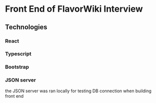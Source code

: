 # Front End of FlavorWiki Interview

## Technologies

### React

### Typescript

### Bootstrap

### JSON server

the JSON server was ran locally for testing DB connection when building front end
